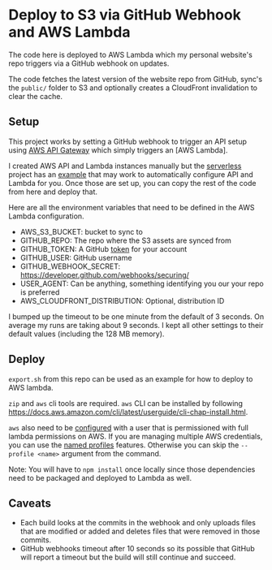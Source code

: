 Deploy to S3 via GitHub Webhook and AWS Lambda
=============

The code here is deployed to AWS Lambda which my personal website's repo
triggers via a GitHub webhook on updates.

The code fetches the latest version of the website repo from GitHub,
sync's the `public/` folder to S3 and optionally creates a
CloudFront invalidation to clear the cache.

## Setup

This project works by setting a GitHub webhook to trigger an API setup using [AWS API Gateway](https://aws.amazon.com/api-gateway/) which simply triggers
an [AWS Lambda].

I created AWS API and Lambda instances manually but the 
[serverless](https://github.com/serverless/serverless)
project has an 
[example](https://github.com/serverless/examples/tree/master/aws-node-github-webhook-listener) 
that may work to automatically configure API and Lambda for you. Once those
are set up, you can copy the rest of the code from here and deploy that.

Here are all the environment variables that need to be defined in the 
AWS Lambda configuration.

- AWS_S3_BUCKET: bucket to sync to
- GITHUB_REPO: The repo where the S3 assets are synced from
- GITHUB_TOKEN: A GitHub [token](https://help.github.com/articles/creating-a-personal-access-token-for-the-command-line/) for your account
- GITHUB_USER: GitHub username
- GITHUB_WEBHOOK_SECRET: https://developer.github.com/webhooks/securing/
- USER_AGENT: Can be anything, something identifying you our your repo is preferred
- AWS_CLOUDFRONT_DISTRIBUTION: Optional, distribution ID

I bumped up the timeout to be one minute from the default of 3 seconds. On
average my runs are taking about 9 seconds. I kept all other settings
to their default values (including the 128 MB memory).


## Deploy

`export.sh` from this repo can be used as an example for how to deploy
to AWS lambda.

`zip` and `aws` cli tools are required. `aws` CLI can be installed by following
https://docs.aws.amazon.com/cli/latest/userguide/cli-chap-install.html.

`aws` also need to be [configured](https://docs.aws.amazon.com/cli/latest/userguide/cli-chap-configure.html#cli-quick-configuration) with a user
that is permissioned with full lambda permissions on AWS. 
If you are managing multiple AWS credentials, you can use the [named profiles](https://docs.aws.amazon.com/cli/latest/userguide/cli-configure-profiles.html) features. Otherwise you can skip the `--profile <name>` argument from the
command.

Note: You will have to `npm install` once locally since those dependencies
need to be packaged and deployed to Lambda as well.

## Caveats

- Each build looks at the commits in the webhook and only uploads files that
are modified or added and deletes files that were removed in those commits.
- GitHub webhooks timeout after 10 seconds so its possible that GitHub
  will report a timeout but the build will still continue and succeed.